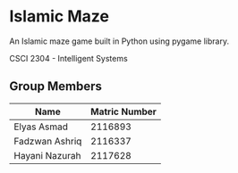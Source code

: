 # Islamic Maze
An Islamic maze game built in Python using pygame library.

CSCI 2304 - Intelligent Systems

Group Members
-------------
| Name           | Matric Number |
|----------------|---------------|
| Elyas Asmad    | 2116893       |
| Fadzwan Ashriq | 2116337       |
| Hayani Nazurah | 2117628       |

